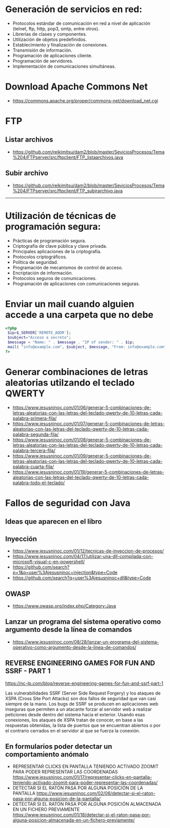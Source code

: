 # Generación de servicios en red:
 -	Protocolos estándar de comunicación en red a nivel de aplicación (telnet, ftp, http, pop3, smtp, entre otros).
 -	Librerías de clases y componentes.
 -	Utilización de objetos predefinidos.
 -	Establecimiento y finalización de conexiones.
 -	Transmisión de información.
 -	Programación de aplicaciones cliente.
 - Programación de servidores.
 -	Implementación de comunicaciones simultáneas.

# Download Apache Commons Net
* https://commons.apache.org/proper/commons-net/download_net.cgi

# FTP
## Listar archivos
* https://github.com/reikimitsu/dam2/blob/master/SeviciosProcesos/Tema%204/FTPserver/src/ftpclient/FTP_listaarchivos.java
## Subir archivo
* https://github.com/reikimitsu/dam2/blob/master/SeviciosProcesos/Tema%204/FTPserver/src/ftpclient/FTP_subirarchivo.java

--------------------

# Utilización de técnicas de programación segura:
 -	Prácticas de programación segura.
 -	Criptografía de clave pública y clave privada.
 -	Principales aplicaciones de la criptografía.
 -	Protocolos criptográficos.
 -	Política de seguridad.
 -	Programación de mecanismos de control de acceso.
 -	Encriptación de información.
 -	Protocolos seguros de comunicaciones.
 -	Programación de aplicaciones con comunicaciones seguras.

# Enviar un mail cuando alguien accede a una carpeta que no debe
```PHP
<?php
 $ip=$_SERVER['REMOTE_ADDR'];
 $subject="Acceso a secreto";
 $message = "Name: " . $message . "IP of sender: " . $ip;
 mail( "info@example.com", $subject, $message, "From: info@example.com" );
?>
```

# Generar combinaciones de letras aleatorias utilzando el teclado QWERTY
* https://www.jesusninoc.com/01/06/generar-5-combinaciones-de-letras-aleatorias-con-las-letras-del-teclado-qwerty-de-10-letras-cada-palabra-primera-fila/
* https://www.jesusninoc.com/01/07/generar-5-combinaciones-de-letras-aleatorias-con-las-letras-del-teclado-qwerty-de-10-letras-cada-palabra-segunda-fila/
* https://www.jesusninoc.com/01/08/generar-5-combinaciones-de-letras-aleatorias-con-las-letras-del-teclado-qwerty-de-10-letras-cada-palabra-tercera-fila/
* https://www.jesusninoc.com/01/09/generar-5-combinaciones-de-letras-aleatorias-con-las-letras-del-teclado-qwerty-de-10-letras-cada-palabra-cuarta-fila/
* https://www.jesusninoc.com/01/19/generar-5-combinaciones-de-letras-aleatorias-con-las-letras-del-teclado-qwerty-de-10-letras-cada-palabra-todo-el-teclado/

# Fallos de seguridad con Java

## Ideas que aparecen en el libro

## Inyección
* https://www.jesusninoc.com/01/12/tecnicas-de-inyeccion-de-procesos/
* https://www.jesusninoc.com/04/17/utilizar-una-dll-compilada-con-microsoft-visual-c-en-powershell/
* https://github.com/search?p=1&q=user%3Ajesusninoc+injection&type=Code
* https://github.com/search?q=user%3Ajesusninoc+dll&type=Code

## OWASP
* https://www.owasp.org/index.php/Category:Java

## Lanzar un programa del sistema operativo como argumento desde la línea de comandos
* https://www.jesusninoc.com/08/28/lanzar-un-programa-del-sistema-operativo-como-argumento-desde-la-linea-de-comandos/

## REVERSE ENGINEERING GAMES FOR FUN AND SSRF - PART 1
https://nc-lp.com/blog/reverse-engineering-games-for-fun-and-ssrf-part-1

Las vulnerabilidades SSRF (Server Side Request Forgery) y los ataques de XSPA (Cross Site Port Attacks) son dos fallos de seguridad que van casi siempre de la mano. Los bugs de SSRF se producen en aplicaciones web inseguras que permiten a un atacante forzar al servidor web a realizar peticiones desde dentro del sistema hacia el exterior. Usando esas conexiones, los ataques de XSPA tratan de conocer, en base a las respuestas obtenidas, la lista de puertos que se encuentran abiertos o por el contrario cerrados en el servidor al que se fuerza la conexión.

## En formularios poder detectar un comportamiento anómalo
- REPRESENTAR CLICKS EN PANTALLA TENIENDO ACTIVADO ZOOMIT PARA PODER REPRESENTAR LAS COORDENADAS https://www.jesusninoc.com/01/17/representar-clicks-en-pantalla-teniendo-activado-zoomit-para-poder-representar-las-coordenadas/
- DETECTAR SI EL RATÓN PASA POR ALGUNA POSICIÓN DE LA PANTALLA https://www.jesusninoc.com/02/06/detectar-si-el-raton-pasa-por-alguna-posicion-de-la-pantalla/
- DETECTAR SI EL RATÓN PASA POR ALGUNA POSICIÓN ALMACENADA EN UN FICHERO PREVIAMENTE https://www.jesusninoc.com/01/18/detectar-si-el-raton-pasa-por-alguna-posicion-almacenada-en-un-fichero-previamente/
